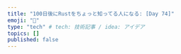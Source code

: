 ```yaml
---
title: "100日後にRustをちょっと知ってる人になる: [Day 74]"
emoji: "🦀"
type: "tech" # tech: 技術記事 / idea: アイデア
topics: []
published: false
---
```

